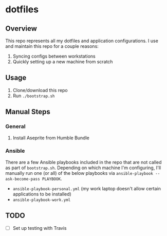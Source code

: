 # dotfiles
## Overview
This repo represents all my dotfiles and application configurations. I use and maintain this repo for a couple reasons:
1. Syncing configs between workstations
1. Quickly setting up a new machine from scratch

## Usage
1. Clone/download this repo
1. Run `./bootstrap.sh`

## Manual Steps
### General
1. Install Aseprite from Humble Bundle

### Ansible
There are a few Ansible playbooks included in the repo that are not called as part of `bootstrap.sh`. Depending on which machine I'm configuring, I'll manually run one (or all) of the below playbooks via `ansible-playbook --ask-become-pass PLAYBOOK`.
- `ansible-playbook-personal.yml` (my work laptop doesn't allow certain applications to be installed)
- `ansible-playbook-work.yml`

## TODO
- [ ] Set up testing with Travis
